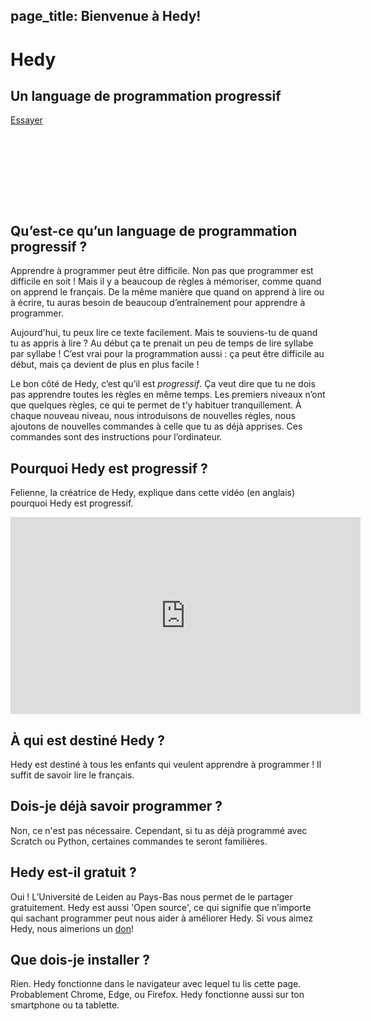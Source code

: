 page_title: Bienvenue à Hedy!
---
<div class="-mx-16 -my-12 px-16 py-8 mb-8 bg-cover flex items-center" style="background-image: url(/images/header.jpg); height: 250px; position: relative;">
  <div class="flex-1">
    <h1 class="font-bold font-slab text-white text-6xl text-shadow-md tracking-wide">Hedy</h1>
    <h2 class="font-sans font-light text-white text-shadow-md tracking-wide my-1">Un language de programmation progressif</h2>
  </div>
  <div class="flex-none">
    <a class="green-btn text-white px-8 py-4" href="/hedy?lang=fr">Essayer</a>
  </div>
</div>

## Qu’est-ce qu’un language de programmation progressif ?

Apprendre à programmer peut être difficile. Non pas que programmer est difficile en soit ! Mais il y a
beaucoup de règles à mémoriser, comme quand on apprend le français. De la même manière que quand on apprend à
lire ou à écrire, tu auras besoin de beaucoup d’entraînement pour apprendre à programmer.

Aujourd'hui, tu peux lire ce texte facilement. Mais te souviens-tu de quand tu as appris à lire ? Au début ça
te prenait un peu de temps de lire syllabe par syllabe ! C’est vrai pour la programmation aussi : ça peut être
difficile au début, mais ça devient de plus en plus facile !

Le bon côté de Hedy, c’est qu’il est *progressif*. Ça veut dire que tu ne dois pas apprendre toutes les règles
en même temps. Les premiers niveaux n’ont que quelques règles, ce qui te permet de t’y habituer tranquillement.
À chaque nouveau niveau, nous introduisons de nouvelles règles, nous ajoutons de nouvelles commandes à celle
que tu as déjà apprises. Ces commandes sont des instructions pour l’ordinateur.

## Pourquoi Hedy est progressif ?

Felienne, la créatrice de Hedy, explique dans cette vidéo (en anglais) pourquoi Hedy est progressif.

<center>
<iframe width="560" height="315" src="https://www.youtube.com/embed/EdqT313rM40" frameborder="0" allow="accelerometer; autoplay; encrypted-media; gyroscope; picture-in-picture" allowfullscreen></iframe>
</center>

## À qui est destiné Hedy ?

Hedy est destiné à tous les enfants qui veulent apprendre à programmer ! Il suffit de savoir lire le français.

## Dois-je déjà savoir programmer ?

Non, ce n'est pas nécessaire. Cependant, si tu as déjà programmé avec Scratch ou Python, certaines commandes te seront familières.

## Hedy est-il gratuit ?

Oui ! L’Université de Leiden au Pays-Bas nous permet de le partager gratuitement. Hedy est aussi 'Open
source', ce qui signifie que n’importe qui sachant programmer peut nous aider à améliorer Hedy.
Si vous aimez Hedy, nous aimerions un [don](https://www.steunleiden.nl/project/hedy?locale=en)!

## Que dois-je installer ?

Rien. Hedy fonctionne dans le navigateur avec lequel tu lis cette page. Probablement Chrome, Edge, ou Firefox.
Hedy fonctionne aussi sur ton smartphone ou ta tablette.
